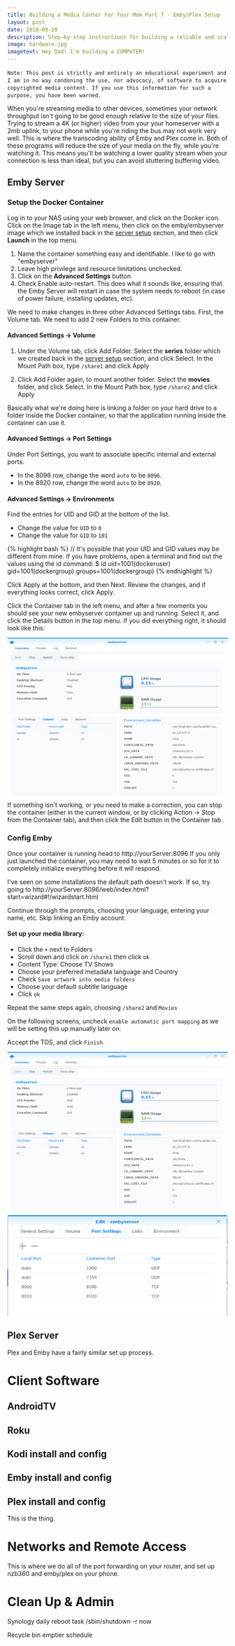 ```yaml
---
title: Building a Media Center For Your Mom Part 7 - Emby/Plex Setup
layout: post
date: 2018-09-28
description: Step-by-step instructions for building a reliable and scalable local media center that will scale as large as your house will allow (and beyond).
image: hardware.jpg
imagetext: Hey Dad! I'm building a COMPUTER!
---
```


`Note: This post is strictly and entirely an educational experiment and I am in no way condoning the use, nor advocacy, of software to acquire copyrighted media content. If you use this information for such a purpose, you have been warned.`

When you're streaming media to other devices, sometimes your network throughput isn't going to be good enough relative to the size of your files. Trying to stream a 4K (or higher) video from your your homeserver with a 2mb uplink, to your phone while you're riding the bus may not work very well. This is where the transcoding ability of Emby and Plex come in. Both of these programs will reduce the size of your media on the fly, while you're watching it. This means you'll be watching a lower quality stream when your connection is less than ideal, but you can avoid stuttering buffering video.

## Emby Server

### Setup the Docker Container

Log in to your NAS using your web browser, and click on the Docker icon.
Click on the Image tab in the left menu, then click on the emby/embyserver image which we installed back in the [server setup](#server-software) section, and then click **Launch** in the top menu.

1. Name the container something easy and identifiable. I like to go with "embyserver"
2. Leave high privilege and resource limitations unchecked.
3. Click on the **Advanced Settings** button
4. Check Enable auto-restart. This does what it sounds like, ensuring that the Emby Server will restart in case the system needs to reboot (in case of power failure, installing updates, etc).

We need to make changes in three other Advanced Settings tabs. First, the Volume tab. We need to add 2 new Folders to this container.

#### Advanced Settings -> Volume
1. Under the Volume tab, click Add Folder.
Select the **series** folder which we created back in the [server setup](#server-software) section, and click Select.
In the Mount Path box, type `/share1` and click Apply

2. Click Add Folder again, to mount another folder. Select the **movies** folder, and click Select. In the Mount Path box, type `/share2` and click Apply

Basically what we're doing here is linking a folder on your hard drive to a folder inside the Docker container, so that the application running inside the container can use it.

#### Advanced Settings -> Port Settings

Under Port Settings, you want to associate specific internal and external ports.
* In the 8096 row, change the word `auto` to be `8096`.
* In the 8920 row, change the word `auto` to be `8920`.

#### Advanced Settings -> Environments
Find the entries for UID and GID at the bottom of the list.

* Change the value for `UID` to `0`
* Change the value for `GID` to `101`

{% highlight bash %}
// It's possible that your UID and GID values may be different from mine. If you have problems, open a terminal and find out the values using the id command:
$ id <dockeruser>
    uid=1001(dockeruser) gid=1001(dockergroup) groups=1001(dockergroup)
{% endhighlight %}

Click Apply at the bottom, and then Next. Review the changes, and if everything looks correct, click Apply.

Click the Container tab in the left menu, and after a few moments you should see your new embyserver container up and running. Select it, and click the Details button in the top menu. If you did everything right, it should look like this:

![Emby config screen](/assets/img/media_post/embyConfig.PNG)
If something isn't working, or you need to make a correction, you can stop the container (either in the current window, or by clicking Action -> Stop from the Container tab), and then click the Edit button in the Container tab.

### Config Emby

Once your container is running head to http://yourServer:8096
If you only just launched the container, you may need to wait 5 minutes or so for it to completely initialize everything before it will respond.

I've seen on some installations the default path doesn't work. If so, try going to http://yourServer:8096/web/index.html?start=wizard#!/wizardstart.html

Continue through the prompts, choosing your language, entering your name, etc.
Skip linking an Emby account.

#### Set up your media library:

* Click the `+` next to Folders
* Scroll down and click on `/share1` then click `ok`
* Content Type: Choose TV Shows
* Choose your preferred metadata language and Country
* Check `Save artwork into media folders`
* Choose your default subtitle language
* Click `ok`

Repeat the same steps again, choosing `/share2` and `Movies`

On the following screens, uncheck `enable automatic port mapping` as we will be setting this up manually later on.

Accept the TOS, and click `Finish`


![Emby config screen](/assets/img/media_post/embyConfig.PNG)
![Emby config screen](/assets/img/media_post/embyConfig2.PNG)

## Plex Server

Plex and Emby have a fairly similar set up process.

# Client Software

## AndroidTV

## Roku

## Kodi install and config

## Emby install and config

## Plex install and config
This is the thing.

# Networks and Remote Access
This is where we do all of the port forwarding on your router, and set up nzb360 and emby/plex on your phone.

# Clean Up & Admin

Synology daily reboot task
/sbin/shutdown -r now

Recycle bin emptier schedule